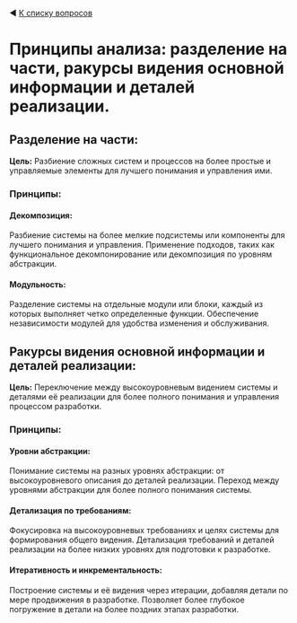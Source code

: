 ◀ [К списку вопросов](../README.md)

# Принципы анализа: разделение на части, ракурсы видения основной информации и деталей реализации.

## Разделение на части:

**Цель:** Разбиение сложных систем и процессов на более простые и управляемые элементы для лучшего понимания и управления ими.

### Принципы:

#### Декомпозиция:

Разбиение системы на более мелкие подсистемы или компоненты для лучшего понимания и управления.
Применение подходов, таких как функциональное декомпонирование или декомпозиция по уровням абстракции.

#### Модульность:

Разделение системы на отдельные модули или блоки, каждый из которых выполняет четко определенные функции.
Обеспечение независимости модулей для удобства изменения и обслуживания.

## Ракурсы видения основной информации и деталей реализации:

**Цель:** Переключение между высокоуровневым видением системы и деталями её реализации для более полного понимания и управления процессом разработки.

### Принципы:

#### Уровни абстракции:

Понимание системы на разных уровнях абстракции: от высокоуровневого описания до деталей реализации.
Переход между уровнями абстракции для более полного понимания системы.

#### Детализация по требованиям:

Фокусировка на высокоуровневых требованиях и целях системы для формирования общего видения.
Детализация требований и деталей реализации на более низких уровнях для подготовки к разработке.

#### Итеративность и инкрементальность:

Построение системы и её видения через итерации, добавляя детали по мере продвижения в разработке.
Позволяет более глубокое погружение в детали на более поздних этапах разработки.